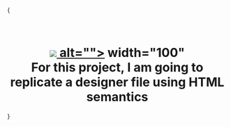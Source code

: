 {
    <h1 align="center">
    <br>
    <a href="https://www.figma.com/file/b3btqNdkP0UeXRXtc7XNPv/Diagram---Homepage?type=whiteboard&node-id=3558-0&t=bfy2kZPL9W43EEfx-4"><img src="images/figma.png"> alt=""></a>
    width="100"
    <br>
    For this project, I am going to replicate a designer file using HTML semantics
    <br>
    </h1>
}
